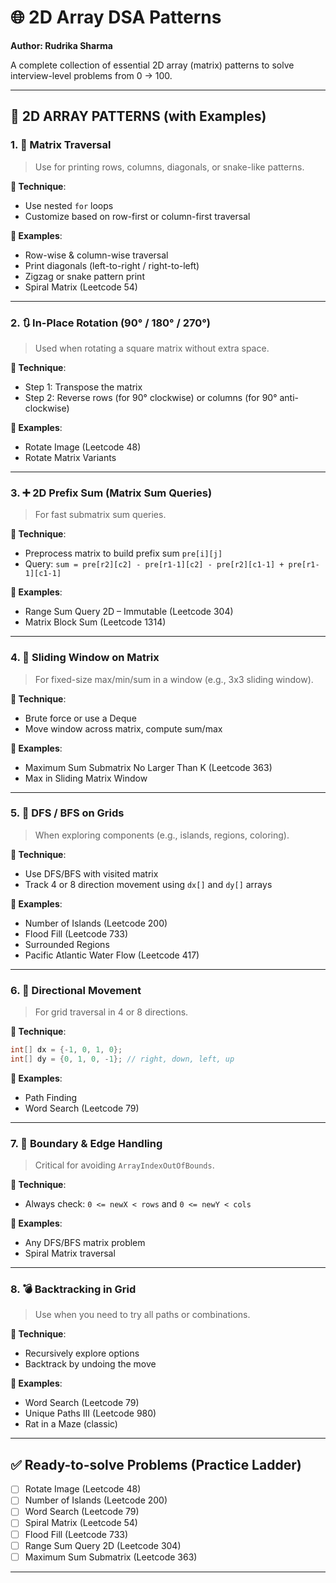 # 🌐 2D Array DSA Patterns

**Author: Rudrika Sharma**

A complete collection of essential 2D array (matrix) patterns to solve interview-level problems from 0 → 100.

---

## 🥉 2D ARRAY PATTERNS (with Examples)

### 1. 🔁 Matrix Traversal

> Use for printing rows, columns, diagonals, or snake-like patterns.

**🧠 Technique**:

* Use nested `for` loops
* Customize based on row-first or column-first traversal

**🔹 Examples**:

* Row-wise & column-wise traversal
* Print diagonals (left-to-right / right-to-left)
* Zigzag or snake pattern print
* Spiral Matrix (Leetcode 54)

---

### 2. 🔃 In-Place Rotation (90° / 180° / 270°)

> Used when rotating a square matrix without extra space.

**🧠 Technique**:

* Step 1: Transpose the matrix
* Step 2: Reverse rows (for 90° clockwise) or columns (for 90° anti-clockwise)

**🔹 Examples**:

* Rotate Image (Leetcode 48)
* Rotate Matrix Variants

---

### 3. ➕ 2D Prefix Sum (Matrix Sum Queries)

> For fast submatrix sum queries.

**🧠 Technique**:

* Preprocess matrix to build prefix sum `pre[i][j]`
* Query: `sum = pre[r2][c2] - pre[r1-1][c2] - pre[r2][c1-1] + pre[r1-1][c1-1]`

**🔹 Examples**:

* Range Sum Query 2D – Immutable (Leetcode 304)
* Matrix Block Sum (Leetcode 1314)

---

### 4. 🔲 Sliding Window on Matrix

> For fixed-size max/min/sum in a window (e.g., 3x3 sliding window).

**🧠 Technique**:

* Brute force or use a Deque
* Move window across matrix, compute sum/max

**🔹 Examples**:

* Maximum Sum Submatrix No Larger Than K (Leetcode 363)
* Max in Sliding Matrix Window

---

### 5. 🧱 DFS / BFS on Grids

> When exploring components (e.g., islands, regions, coloring).

**🧠 Technique**:

* Use DFS/BFS with visited matrix
* Track 4 or 8 direction movement using `dx[]` and `dy[]` arrays

**🔹 Examples**:

* Number of Islands (Leetcode 200)
* Flood Fill (Leetcode 733)
* Surrounded Regions
* Pacific Atlantic Water Flow (Leetcode 417)

---

### 6. 🤭 Directional Movement

> For grid traversal in 4 or 8 directions.

**🧠 Technique**:

```java
int[] dx = {-1, 0, 1, 0};
int[] dy = {0, 1, 0, -1}; // right, down, left, up
```

**🔹 Examples**:

* Path Finding
* Word Search (Leetcode 79)

---

### 7. 🚧 Boundary & Edge Handling

> Critical for avoiding `ArrayIndexOutOfBounds`.

**🧠 Technique**:

* Always check: `0 <= newX < rows` and `0 <= newY < cols`

**🔹 Examples**:

* Any DFS/BFS matrix problem
* Spiral Matrix traversal

---

### 8. 💣 Backtracking in Grid

> Use when you need to try all paths or combinations.

**🧠 Technique**:

* Recursively explore options
* Backtrack by undoing the move

**🔹 Examples**:

* Word Search (Leetcode 79)
* Unique Paths III (Leetcode 980)
* Rat in a Maze (classic)

---

## ✅ Ready-to-solve Problems (Practice Ladder)

* [ ] Rotate Image (Leetcode 48)
* [ ] Number of Islands (Leetcode 200)
* [ ] Word Search (Leetcode 79)
* [ ] Spiral Matrix (Leetcode 54)
* [ ] Flood Fill (Leetcode 733)
* [ ] Range Sum Query 2D (Leetcode 304)
* [ ] Maximum Sum Submatrix (Leetcode 363)

---


